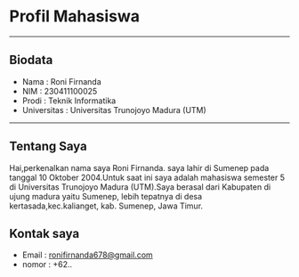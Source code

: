 # Profil Mahasiswa
---
## Biodata

- Nama        : Roni Firnanda
- NIM         : 230411100025
- Prodi       : Teknik Informatika
- Universitas : Universitas Trunojoyo Madura (UTM)

---

## Tentang Saya
Hai,perkenalkan nama saya Roni Firnanda.
saya lahir di Sumenep pada tanggal 10 Oktober 2004.Untuk saat ini saya adalah mahasiswa semester 5 di Universitas Trunojoyo Madura (UTM).Saya berasal dari Kabupaten di ujung madura yaitu Sumenep, lebih tepatnya di desa kertasada,kec.kalianget, kab. Sumenep, Jawa Timur.


## Kontak saya

- Email : ronifirnanda678@gmail.com
- nomor : +62..
